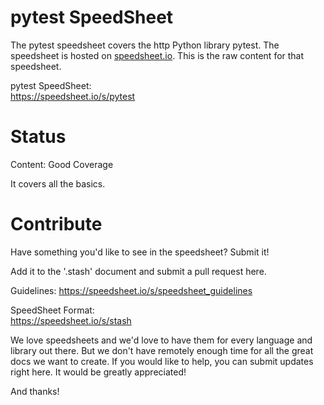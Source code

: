 # pytest SpeedSheet

The pytest speedsheet covers the http Python library pytest. The speedsheet is hosted on [speedsheet.io](https://speedsheet.io). This is the raw content for that speedsheet.

pytest SpeedSheet:  
https://speedsheet.io/s/pytest


# Status

Content: Good Coverage

It covers all the basics.


# Contribute

Have something you'd like to see in the speedsheet? Submit it!

Add it to the '.stash' document and submit a pull request here.

Guidelines:
https://speedsheet.io/s/speedsheet_guidelines

SpeedSheet Format:  
https://speedsheet.io/s/stash

We love speedsheets and we'd love to have them for every language and library out there. But we don't have remotely enough time for all the great docs we want to create. If you would like to help, you can submit updates right here. It would be greatly appreciated! 

And thanks!
